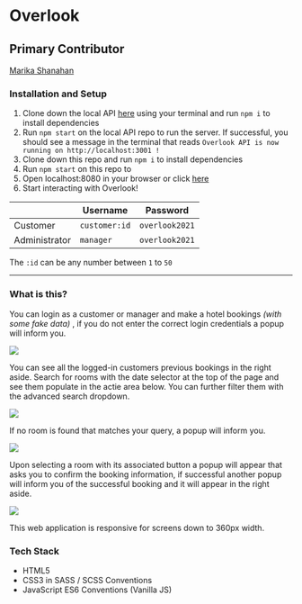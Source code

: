 # Overlook

## Primary Contributor

[Marika Shanahan](https://github.com/monshan)

### Installation and Setup

1. Clone down the local API [here](https://github.com/turingschool-examples/overlook-api) using your terminal and run  <code>npm i</code> to install dependencies
2. Run <code>npm start</code> on the local API repo to run the server. If successful, you should see a message in the terminal that reads <code>Overlook API is now running on http://localhost:3001 !</code>
3. Clone down this repo and run <code>npm i</code> to install dependencies
4. Run <code>npm start</code> on this repo to 
5. Open localhost:8080 in your browser or click [here](http://localhost:8080/)
6. Start interacting with Overlook!

|   |Username|Password|
|---|---|---|
|Customer|<code>customer:id</code>|<code>overlook2021</code>|
|Administrator|<code>manager</code>|<code>overlook2021</code>|

The <code>:id</code> can be any number between <code>1</code> to <code>50</code>
<hr>

### What is this?

You can login as a customer or manager and make a hotel bookings *(with some fake data)* , if you do not enter the correct login credentials a popup will inform you.

![](https://media.giphy.com/media/eZsOu0INraup8DER34/giphy.gif)

You can see all the logged-in customers previous bookings in the right aside. Search for rooms with the date selector at the top of the page and see them populate in the actie area below. You can further filter them with the advanced search dropdown.

![](https://media.giphy.com/media/mGZIoS1OvxIHl44nCn/giphy.gif)

If no room is found that matches your query, a popup will inform you.

![](https://media.giphy.com/media/Qz9TlDLykQvtYYos9B/giphy.gif)

Upon selecting a room with its associated button a popup will appear that asks you to confirm the booking information, if successful another popup will inform you of the successful booking and it will appear in the right aside.

![](https://media.giphy.com/media/Tl0el51KB21VeDDMBW/giphy.gif)

This web application is responsive for screens down to 360px width.

### Tech Stack

- HTML5
- CSS3 in SASS / SCSS Conventions
- JavaScript ES6 Conventions (Vanilla JS)